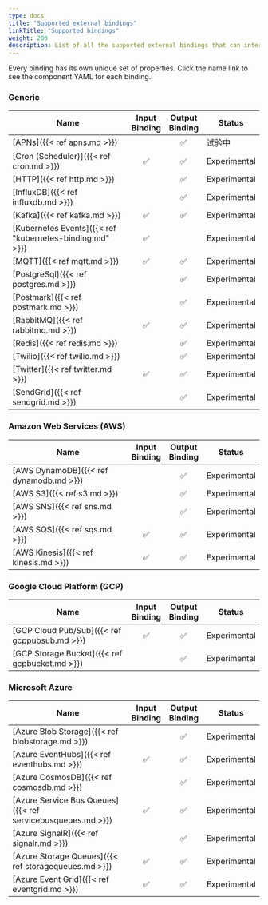 ```yaml
---
type: docs
title: "Supported external bindings"
linkTitle: "Supported bindings"
weight: 200
description: List of all the supported external bindings that can interface with Dapr
---
```


Every binding has its own unique set of properties. Click the name link to see the component YAML for each binding.

### Generic

| Name                                                     | Input<br>Binding | Output<br>Binding | Status       |
| -------------------------------------------------------- |:----------------------:|:-----------------------:| ------------ |
| [APNs]({{< ref apns.md >}})                              |                        |            ✅            | 试验中          |
| [Cron (Scheduler)]({{< ref cron.md >}})                  |           ✅            |            ✅            | Experimental |
| [HTTP]({{< ref http.md >}})                              |                        |            ✅            | Experimental |
| [InfluxDB]({{< ref influxdb.md >}})                      |                        |            ✅            | Experimental |
| [Kafka]({{< ref kafka.md >}})                            |           ✅            |            ✅            | Experimental |
| [Kubernetes Events]({{< ref "kubernetes-binding.md" >}}) |           ✅            |                         | Experimental |
| [MQTT]({{< ref mqtt.md >}})                              |           ✅            |            ✅            | Experimental |
| [PostgreSql]({{< ref postgres.md >}})                    |                        |            ✅            | Experimental |
| [Postmark]({{< ref postmark.md >}})                      |                        |            ✅            | Experimental |
| [RabbitMQ]({{< ref rabbitmq.md >}})                      |           ✅            |            ✅            | Experimental |
| [Redis]({{< ref redis.md >}})                            |                        |            ✅            | Experimental |
| [Twilio]({{< ref twilio.md >}})                          |                        |            ✅            | Experimental |
| [Twitter]({{< ref twitter.md >}})                        |           ✅            |            ✅            | Experimental |
| [SendGrid]({{< ref sendgrid.md >}})                      |                        |            ✅            | Experimental |

### Amazon Web Services (AWS)

| Name                                    | Input<br>Binding | Output<br>Binding | Status       |
| --------------------------------------- |:----------------------:|:-----------------------:| ------------ |
| [AWS DynamoDB]({{< ref dynamodb.md >}}) |                        |            ✅            | Experimental |
| [AWS S3]({{< ref s3.md >}})             |                        |            ✅            | Experimental |
| [AWS SNS]({{< ref sns.md >}})           |                        |            ✅            | Experimental |
| [AWS SQS]({{< ref sqs.md >}})           |           ✅            |            ✅            | Experimental |
| [AWS Kinesis]({{< ref kinesis.md >}})   |           ✅            |            ✅            | Experimental |

### Google Cloud Platform (GCP)

| Name                                           | Input<br>Binding | Output<br>Binding | Status       |
| ---------------------------------------------- |:----------------------:|:-----------------------:| ------------ |
| [GCP Cloud Pub/Sub]({{< ref gcppubsub.md >}})  |           ✅            |            ✅            | Experimental |
| [GCP Storage Bucket]({{< ref gcpbucket.md >}}) |                        |            ✅            | Experimental |

### Microsoft Azure

| Name                                                        | Input<br>Binding | Output<br>Binding | Status       |
| ----------------------------------------------------------- |:----------------------:|:-----------------------:| ------------ |
| [Azure Blob Storage]({{< ref blobstorage.md >}})            |                        |            ✅            | Experimental |
| [Azure EventHubs]({{< ref eventhubs.md >}})                 |           ✅            |            ✅            | Experimental |
| [Azure CosmosDB]({{< ref cosmosdb.md >}})                   |                        |            ✅            | Experimental |
| [Azure Service Bus Queues]({{< ref servicebusqueues.md >}}) |           ✅            |            ✅            | Experimental |
| [Azure SignalR]({{< ref signalr.md >}})                     |                        |            ✅            | Experimental |
| [Azure Storage Queues]({{< ref storagequeues.md >}})        |           ✅            |            ✅            | Experimental |
| [Azure Event Grid]({{< ref eventgrid.md >}})                |           ✅            |            ✅            | Experimental |
